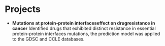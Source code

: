 # Projects

- **Mutations at protein-protein interfaceseffect on drugresistance in cancer** 
Identified drugs that exhibited distinct resistance in essential protein-protein interfaces mutations, the prediction model was applied to the GDSC and CCLE databases. 
